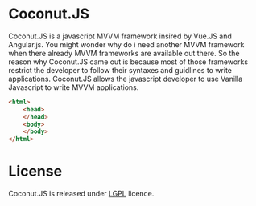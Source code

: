 # Coconut.JS

Coconut.JS is a javascript MVVM framework insired by Vue.JS and Angular.js. You might wonder why do i need another MVVM framework when there already MVVM frameworks are available out there. So the reason why Coconut.JS came out is because most of those frameworks restrict the developer to follow their syntaxes and guidlines to write applications. Coconut.JS allows the javascript developer to use Vanilla Javascript to write MVVM applications. 

```html
<html>
	<head>
    </head>
    <body>
    </body>
</html>
```

# License

Coconut.JS is released under [LGPL](http://www.gnu.org/licenses/lgpl-3.0.en.html) licence.


